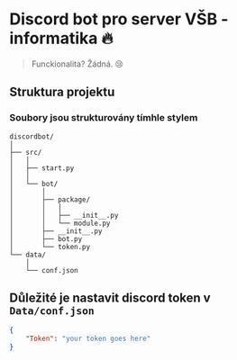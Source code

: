 # Discord bot pro server VŠB - informatika :fire:

> Funckionalita? Žádná. :cry:

## Struktura projektu
### Soubory jsou strukturovány tímhle stylem
```
discordbot/
│
├── src/
│   │
│   ├── start.py
│   │
│   └── bot/
│       │   
│       ├── package/
│       │   │
│       │   ├── __init__.py
│       │   └── module.py
│       ├── __init__.py
│       ├── bot.py
│       └── token.py
└── data/
    │
    └── conf.json
```

## Důležité je nastavit discord token v  `Data/conf.json`
```json
{
    "Token": "your token goes here"
}
```
